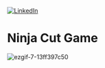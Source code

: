 <div align="left">
  <a href="https://www.linkedin.com/in/uneoka-kenta/">
    <img
      src="https://img.shields.io/static/v1?logo=linkedin&style=flat-square&color=0072b1&label=LinkedIn&message=%E2%98%86"
      alt="LinkedIn"
    />
  </a>
</div>

# Ninja Cut Game

![ezgif-7-13ff397c50](https://github.com/shinobi8894/ninja-cut-game/assets/56811611/3f11b590-70b9-446b-baba-7de5a0e701d8)
